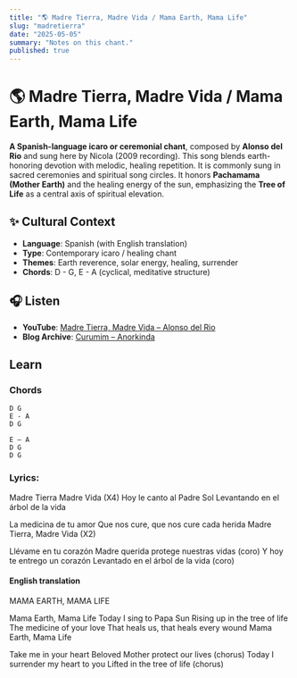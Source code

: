 ```yaml
---
title: "🌎 Madre Tierra, Madre Vida / Mama Earth, Mama Life"
slug: "madretierra"
date: "2025-05-05"
summary: "Notes on this chant."
published: true
---
```

# 🌎 Madre Tierra, Madre Vida / Mama Earth, Mama Life

**A Spanish-language icaro or ceremonial chant**, composed by **Alonso del Rio** and sung here by Nicola (2009 recording). This song blends earth-honoring devotion with melodic, healing repetition. It is commonly sung in sacred ceremonies and spiritual song circles. It honors **Pachamama (Mother Earth)** and the healing energy of the sun, emphasizing the **Tree of Life** as a central axis of spiritual elevation.


## ✨ Cultural Context

- **Language**: Spanish (with English translation)
- **Type**: Contemporary icaro / healing chant
- **Themes**: Earth reverence, solar energy, healing, surrender
- **Chords**: D - G, E - A (cyclical, meditative structure)

## 🎧 Listen

- **YouTube**: [Madre Tierra, Madre Vida – Alonso del Rio](https://www.youtube.com/watch?v=ozx16OBKtNs)
- **Blog Archive**: [Curumim – Anorkinda](http://curumim-anorkinda.blogspot.com/2009/05/madre-tierra-madre-tierra-...)


## Learn


### Chords
```
D G
E - A
D G

E – A
D G
D G
```

### Lyrics:
Madre Tierra Madre Vida (X4)
Hoy le canto al Padre Sol
Levantando en el árbol de la vida

La medicina de tu amor
Que nos cure, que nos cure cada herida
Madre Tierra, Madre Vida (X2)

Llévame en tu corazón
Madre querida protege nuestras vidas
(coro)
Y hoy te entrego un corazón
Levantado en el árbol de la vida
(coro)

#### English translation
MAMA EARTH, MAMA LIFE

Mama Earth, Mama Life
Today I sing to Papa Sun
Rising up in the tree of life
The medicine of your love
That heals us, that heals every wound
Mama Earth, Mama Life

Take me in your heart
Beloved Mother protect our lives
(chorus)
Today I surrender my heart to you
Lifted in the tree of life
(chorus)

